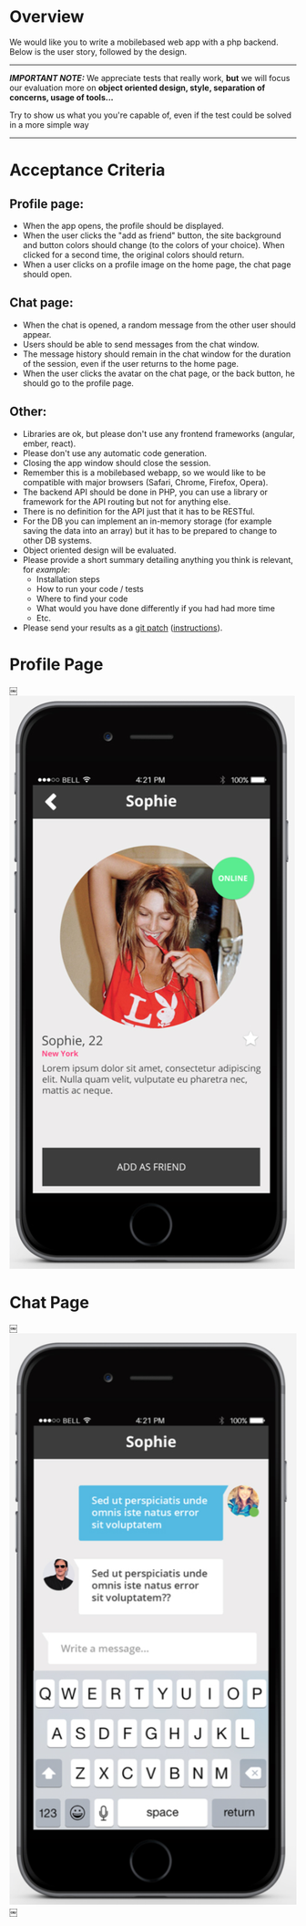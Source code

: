 # Overview
We would like you to write a mobile­based web app with a php backend. Below is the user story, followed by the design.

* * * * * * * * *
_**IMPORTANT NOTE:**_ We appreciate tests that really work, **but** we will focus our evaluation more on **object oriented design, style, separation of concerns, usage of tools...** 

Try to show us what you you're capable of, even if the test could be solved in a more simple way
 * * * * * * * * *

# Acceptance Criteria

## Profile page:
- When the app opens, the profile should be displayed.
- When the user clicks the "add as friend" button, the site background and button colors
should change (to the colors of your choice). When clicked for a second time, the
original colors should return.
- When a user clicks on a profile image on the home page, the chat page should open.

## Chat page:
- When the chat is opened, a random message from the other user should appear.
- Users should be able to send messages from the chat window.
- The message history should remain in the chat window for the duration of the session,
even if the user returns to the home page.
- When the user clicks the avatar on the chat page, or the back button, he should go to
the profile page.

## Other:
- Libraries are ok, but please don't use any frontend frameworks (angular, ember, react).
- Please don't use any automatic code generation.
- Closing the app window should close the session.
- Remember this is a mobile­based web­app, so we would like to be compatible with major
browsers (Safari, Chrome, Firefox, Opera).
- The backend API should be done in PHP, you can use a library or framework for the API routing but not for anything else.
- There is no definition for the API just that it has to be RESTful.
- For the DB you can implement an in-memory storage (for example saving the data into an array) but it has to be prepared to change to other DB systems.
- Object oriented design will be evaluated.
- Please provide a short summary detailing anything you think is relevant, for _example_:
  - Installation steps
  - How to run your code / tests
  - Where to find your code
  - What would you have done differently if you had had more time
  - Etc.
- Please send your results as a [git patch](https://git-scm.com/docs/git-format-patch) ([instructions](https://www.devroom.io/2009/10/26/how-to-create-and-apply-a-patch-with-git/)).


# Profile Page
￼![Profile Page](./img/profile-page.png)

# Chat Page
￼![Profile Page](./img/chat-page.png)
￼
